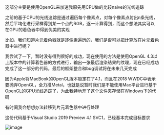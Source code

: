 这部分主要是使用OpenGL来加速我原先用CPU做的比较naive的光线追踪

之前的基于CPU的光线追踪是通过遍历每个像素点，对每个像素点射出n条光线，然后平均化进行采样得到某一个点的RGB，逐一计算得到，而这个想法其实可以在GPU的着色器中得到优美的实现

比如，我们知道片元着色器就是逐像素遍历的，我们是否可以把计算放在片元着色器中进行呢？

我尝试了一下，暂时没有得到很好的成功，现在使用的方法是使用OpenGL 4.3以上版本中的计算着色器的方式进行，输出一张最后渲染结果的纹理，现在已经成功完成了这一部分的代码，最后的框架整合和bug调试将在未来几天完成

因为Apple将MacBook的OpenGL版本锁定在了4.1，而且在2018 WWDC中表示要抛弃OpenGL，全力推Metal，也就是说暂时我们是不能使用Mac平台进行基于OpenGL的GPU光线追踪了，为此我特地开了这个文件夹存储在Windows下的代码

有时间我会想想办法转移到片元着色器中进行处理

这份代码基于Visual Studio 2019 Preview 4.1 SVC1，已经基本完成目标要求

![image](https://github.com/yu-cao/RayTrace/blob/master/RayGL_Win/RayGL_Win/rayGL.gif)